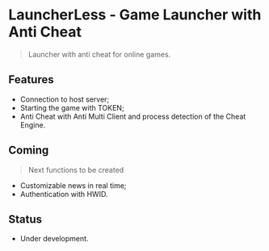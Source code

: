 # LauncherLess - Game Launcher with Anti Cheat
> Launcher with anti cheat for online games.

## Features
* Connection to host server;
* Starting the game with TOKEN;
* Anti Cheat with Anti Multi Client and process detection of the Cheat Engine.

## Coming
> Next functions to be created
* Customizable news in real time;
* Authentication with HWID.

## Status

* Under development.
